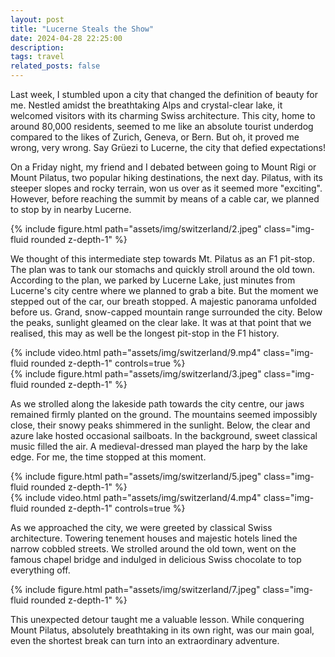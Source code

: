 ```yaml
---
layout: post
title: "Lucerne Steals the Show"
date: 2024-04-28 22:25:00
description:
tags: travel
related_posts: false
---
```

Last week, I stumbled upon a city that changed the definition of beauty for me. Nestled amidst the breathtaking Alps and crystal-clear lake, it welcomed visitors with its charming Swiss architecture. This city, home to around 80,000 residents, seemed to me like an absolute tourist underdog compared to the likes of Zurich, Geneva, or Bern. But oh, it proved me wrong, very wrong. Say Grüezi to Lucerne, the city that defied expectations!

On a Friday night, my friend and I debated between going to Mount Rigi or Mount Pilatus, two popular hiking destinations, the next day. Pilatus, with its steeper slopes and rocky terrain, won us over as it seemed more "exciting". However, before reaching the summit by means of a cable car, we planned to stop by in nearby Lucerne.

<div class="row mt-3">
    <div class="col-sm mt-3 mt-md-0">
        {% include figure.html path="assets/img/switzerland/2.jpeg" class="img-fluid rounded z-depth-1" %}
    </div>
</div>


We thought of this intermediate step towards Mt. Pilatus as an F1 pit-stop. The plan was to tank our stomachs and quickly stroll around the old town. According to the plan, we parked by Lucerne Lake, just minutes from Lucerne's city centre where we planned to grab a bite. But the moment we stepped out of the car, our breath stopped. A majestic panorama unfolded before us. Grand, snow-capped mountain range surrounded the city. Below the peaks, sunlight gleamed on the clear lake. It was at that point that we realised, this may as well be the longest pit-stop in the F1 history.

<div class="row mt-3">
    <div class="col-sm mt-3 mt-md-0">
        {% include video.html path="assets/img/switzerland/9.mp4" class="img-fluid rounded z-depth-1" controls=true %}
    </div>
</div>

<div class="row mt-3">
    <div class="col-sm mt-3 mt-md-0">
        {% include figure.html path="assets/img/switzerland/3.jpeg" class="img-fluid rounded z-depth-1" %}
    </div>
</div>

As we strolled along the lakeside path towards the city centre, our jaws remained firmly planted on the ground. The mountains seemed impossibly close, their snowy peaks shimmered in the sunlight. Below, the clear and azure lake hosted occasional sailboats. In the background, sweet classical music filled the air. A medieval-dressed man played the harp by the lake edge. For me, the time stopped at this moment.

<div class="row mt-3">
    <div class="col-sm mt-3 mt-md-0">
        {% include figure.html path="assets/img/switzerland/5.jpeg" class="img-fluid rounded z-depth-1" %}
    </div>
    <div class="col-sm mt-3 mt-md-0">
        {% include video.html path="assets/img/switzerland/4.mp4" class="img-fluid rounded z-depth-1" controls=true %}
    </div>
</div>

As we approached the city, we were greeted by classical Swiss architecture. Towering tenement houses and majestic hotels lined the narrow cobbled streets. We strolled around the old town, went on the famous chapel bridge and indulged in delicious Swiss chocolate to top everything off.

<div class="row mt-3">
    <div class="col-sm mt-3 mt-md-0">
        {% include figure.html path="assets/img/switzerland/7.jpeg" class="img-fluid rounded z-depth-1" %}
    </div>
</div>

This unexpected detour taught me a valuable lesson. While conquering Mount Pilatus, absolutely breathtaking in its own right, was our main goal, even the shortest break can turn into an extraordinary adventure. 

